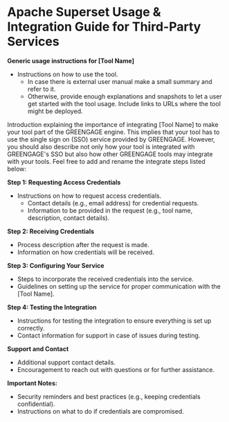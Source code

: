 # Apache Superset Usage & Integration Guide for Third-Party Services

**Generic usage instructions for [Tool Name]**
- Instructions on how to use the tool.
  - In case there is external user manual make a small summary and refer to it.
  - Otherwise, provide enough explanations and snapshots to let a user get started with the tool usage. Include links to URLs where the tool might be deployed.
    
Introduction explaining the importance of integrating [Tool Name] to make your tool part of the GREENGAGE engine. This implies that your tool has to use the single sign on (SSO) service provided by GREENGAGE. However, you should also describe not only how your tool is integrated with GREENGAGE's SSO but also how other GREENGAGE tools may integrate with your tools. Feel free to add and rename the integrate steps listed below:

**Step 1: Requesting Access Credentials**

- Instructions on how to request access credentials.
  - Contact details (e.g., email address) for credential requests.
  - Information to be provided in the request (e.g., tool name, description, contact details).

**Step 2: Receiving Credentials**

- Process description after the request is made.
- Information on how credentials will be received.

**Step 3: Configuring Your Service**

- Steps to incorporate the received credentials into the service.
- Guidelines on setting up the service for proper communication with the [Tool Name].

**Step 4: Testing the Integration**

- Instructions for testing the integration to ensure everything is set up correctly.
- Contact information for support in case of issues during testing.

**Support and Contact**

- Additional support contact details.
- Encouragement to reach out with questions or for further assistance.

**Important Notes:**

- Security reminders and best practices (e.g., keeping credentials confidential).
- Instructions on what to do if credentials are compromised.
